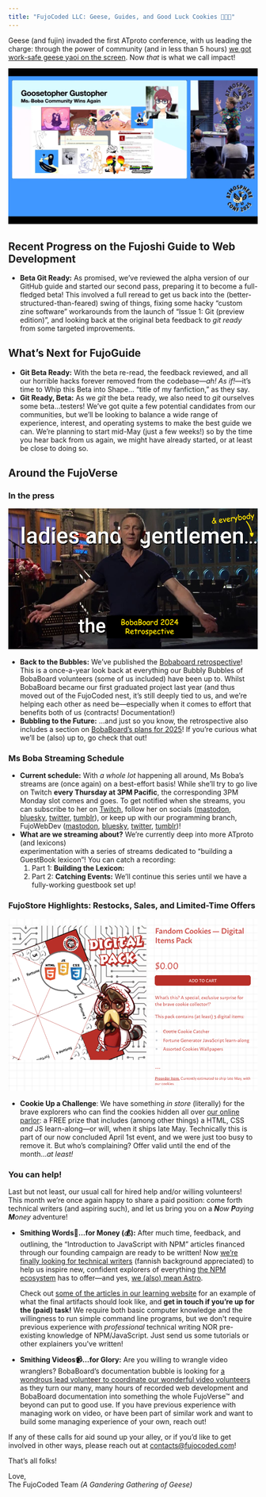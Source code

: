 ```yaml
---
title: "FujoCoded LLC: Geese, Guides, and Good Luck Cookies 🪿📔🥠"
---
```


Geese (and fujin) invaded the first ATproto conference, with us leading the
charge: through the power of community (and in less than 5 hours) [we got work-safe geese
yaoi on the
screen](https://bsky.app/profile/essentialrandom.bsky.social/post/3ll3ov3hqhs2r).
Now _that_ is what we call impact!

![file:](./images/geese.png)


## Recent Progress on the Fujoshi Guide to Web Development
* **Beta Git Ready:** As promised, we’ve reviewed the alpha version of our GitHub guide and started our second pass, preparing it to become a full-fledged beta\! This involved a full reread to get us back into the (better-structured-than-feared) swing of things, fixing some hacky “custom zine software” workarounds from the launch of “Issue 1: Git (preview edition)”, and looking back at the original beta feedback to *git ready* from  some targeted improvements.

## What’s Next for FujoGuide
 * **Git Beta Ready:** With the beta re-read, the feedback reviewed, and all our horrible hacks forever removed from the codebase—*ah\! As if\!*—it’s time to Whip this Beta into Shape… “title of my fanfiction,” as they say.  
* **Git Ready, Beta:** As we *git* the beta ready, we also need to *git* ourselves some beta…testers\! We’ve got quite a few potential candidates from our communities, but we’ll be looking to balance a wide range of experience, interest, and operating systems to make the best guide we can. We’re planning to start mid-May (just a few weeks\!) so by the time you hear back from us again, we might have already started, or at least be close to doing so. 

## Around the FujoVerse

### In the press

![](./images/retro.png)

- **Back to the Bubbles:** We’ve published the [Bobaboard retrospective](https://bobaboard.com/retro/development-logs-12)\! This is a once-a-year look back at everything our Bubbly Bubbles of BobaBoard volunteers (some of us included) have been up to. Whilst BobaBoard became our first graduated project last year (and thus moved out of the FujoCoded nest, it’s still deeply tied to us, and we’re helping each other as need be—especially when it comes to effort that benefits both of us (contracts\! Documentation\!)
- **Bubbling to the Future:** …and just so you know, the retrospective also includes a section on [BobaBoard’s plans for 2025](https://bobaboard.com/retro/development-logs-12#our-2025-plans-sociocracy-intensifies)\! If you’re curious what we’ll be (also) up to, go check that out\!

### Ms Boba Streaming Schedule

- **Current schedule:** With _a whole lot_ happening all around, Ms Boba’s streams are (once again) on a best-effort basis\! While she’ll try to go live on Twitch **every Thursday at 3PM Pacific**, the corresponding 3PM Monday slot comes and goes. To get notified when she streams, you can subscribe to her on [Twitch](https://www.twitch.tv/essentialrandomness), follow her on socials ([mastodon](https://indiepocalypse.social/@essentialrandom), [bluesky](https://bsky.app/profile/essentialrandom.bsky.social), [twitter](https://x.com/essentialrandom), [tumblr](https://essential-randomness.tumblr.com/)), or keep up with our programming branch, FujoWebDev ([mastodon](https://blorbo.social/@fujowebdev), [bluesky](https://bsky.app/profile/fujoweb.dev), [twitter](https://x.com/fujowebdev), [tumblr](https://fujowebdev.tumblr.com/))\!
- **What are we streaming about?** We’re currently deep into more ATproto (and lexicons)  
  experimentation with a series of streams dedicated to “building a GuestBook lexicon”\! You can catch a recording:
  1. Part 1: **Building the Lexicon:**
  2. Part 2: **Catching Events:**
     We’ll continue this series until we have a fully-working guestbook set up\!

### FujoStore Highlights: Restocks, Sales, and Limited-Time Offers

![file:](./images/digital-pack.png)

- **Cookie Up a Challenge**: We have something _in store_ (literally) for the brave explorers who can find the cookies hidden all over [our online parlor](https://store.fujocoded.com/): a FREE prize that includes (among other things) a HTML, CSS _and_ JS learn-along—or will, when it ships late May. Technically this is part of our now concluded April 1st event, and we were just too busy to remove it. But who’s complaining? Offer valid until the end of the month…_at least\!_

### You can help\!

Last but not least, our usual call for hired help and/or willing volunteers\! This month we’re once again happy to share a paid position: come forth technical writers (and aspiring such), and let us bring you on a _**N**ow **P**aying **M**oney_ adventure\!

- **Smithing Words📝…for Money (💰):** After much time, feedback, and outlining, the “Introduction to JavaScript with NPM” articles financed through our founding campaign are ready to be written\! Now <u>we’re finally looking for technical writers</u> (fannish background appreciated) to help us inspire new, confident explorers of everything [the NPM ecosystem](https://www.npmjs.com/about) has to offer—and yes, [we (also) mean Astro](https://astro.build/).

  Check out [some of the articles in our learning website](https://learn.fujoweb.dev/quickstarts/terminal-commands/) for an example of what the final artifacts should look like, and **get in touch if you’re up for the (paid) task\!** We require both basic computer knowledge and the willingness to run simple command line programs, but we don't require previous experience with _professional_ technical writing NOR pre-existing knowledge of NPM/JavaScript. Just send us some tutorials or other explainers you've written!

- **Smithing Videos📹…for Glory:** Are you willing to wrangle video wranglers? BobaBoard’s documentation bubble is looking for <u>a wondrous lead volunteer to coordinate our wonderful video volunteers</u> as they turn our many, many hours of recorded web development and BobaBoard documentation into something the whole FujoVerse™ and beyond can put to good use. If you have previous experience with managing work on video, or have been part of similar work and want to build some managing experience of your own, reach out\!

If any of these calls for aid sound up your alley, or if you’d like to get involved in other ways, please reach out at [contacts@fujocoded.com](mailto:contacts@fujocoded.com)!


That’s all folks!

Love,<br />
The FujoCoded Team _(A Gandering Gathering of Geese)_
